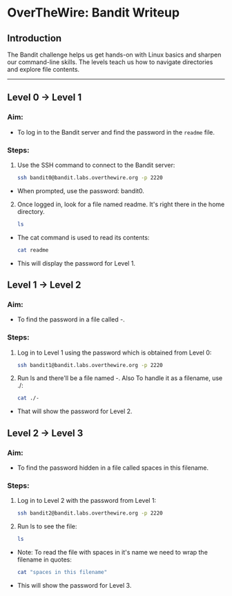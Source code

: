 # OverTheWire: Bandit Writeup

## Introduction
The Bandit challenge helps us get hands-on with Linux basics and sharpen our command-line skills. The levels teach us how to navigate directories and explore file contents. 

---

## Level 0 → Level 1
### Aim:
- To log in to the Bandit server and find the password in the `readme` file.

### Steps:
1. Use the SSH command to connect to the Bandit server:
   ```bash
   ssh bandit0@bandit.labs.overthewire.org -p 2220
- When prompted, use the password: bandit0.
2. Once logged in, look for a file named readme. It's right there in the home directory.
   ```bash
   ls
- The cat command is used to read its contents:
   ```bash
   cat readme
- This will display the password for Level 1.


## Level 1 → Level 2
### Aim:
- To find the password in a file called -. 

### Steps:
1. Log in to Level 1 using the password which is obtained from Level 0:
   ```bash
   ssh bandit1@bandit.labs.overthewire.org -p 2220
2. Run ls and there'll be a file named -. Also To handle it as a filename, use ./:
   ```bash
   cat ./-
- That will show the password for Level 2.


## Level 2 → Level 3
### Aim:
- To find the password hidden in a file called spaces in this filename.

### Steps:
1. Log in to Level 2 with the password from Level 1:
   ```bash
   ssh bandit2@bandit.labs.overthewire.org -p 2220
2. Run ls to see the file:
   ```bash
   ls
- Note: To read the file with spaces in it's name we need to wrap the filename in quotes:
   ```bash
   cat "spaces in this filename"
- This will show the password for Level 3.
